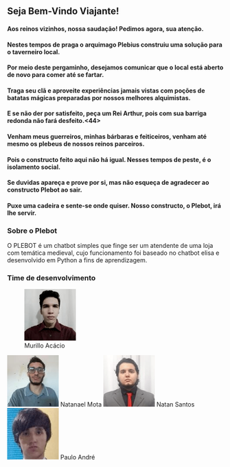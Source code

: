 ## Seja Bem-Vindo Viajante!

<h4>Aos reinos vizinhos, nossa saudação! Pedimos agora, sua atenção.</h4>

<h4>Nestes tempos de praga o arquimago Plebius construiu uma solução para o taverneiro local.</h4> 
<h4>Por meio deste pergaminho, desejamos comunicar que o local está aberto de novo para comer até se fartar.</h4>

<h4>Traga seu clã e aproveite experiências jamais vistas com poções de batatas mágicas preparadas por nossos melhores alquimistas.</h4>
<h4>E se não der por satisfeito, peça um Rei Arthur, pois com sua barriga redonda não fará desfeito.<44>

<h4>Venham meus guerreiros, minhas bárbaras e feiticeiros, venham até mesmo os plebeus de nossos reinos parceiros. </h4>
<h4>Pois o constructo feito aqui não há igual. Nesses tempos de peste, é o isolamento social.</h4>

<h4>Se duvidas apareça e prove por si, mas não esqueça de agradecer ao constructo Plebot ao sair.</h4>

<h4>Puxe uma cadeira e sente-se onde quiser. Nosso constructo, o Plebot, irá lhe servir.</h4>

### Sobre o Plebot

O PLEBOT é um chatbot simples que finge ser um atendente de uma loja com temática medieval, cujo funcionamento foi baseado no chatbot elisa e desenvolvido em Python a fins de aprendizagem.


### Time de desenvolvimento

<figure>
  <div class="round-container">
    <img src="/imgs/mr.png">
  </div>
  <figcaption>
    Murillo Acácio
  </figcaption>
</figure>

<img src = "/imgs/nl.png">
Natanael Mota</img>
<img src = "/imgs/nt.png">
Natan Santos</img>
<img src = "/imgs/pl.png">
Paulo André</img>
